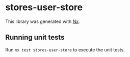 # stores-user-store

This library was generated with [Nx](https://nx.dev).

## Running unit tests

Run `nx test stores-user-store` to execute the unit tests.
